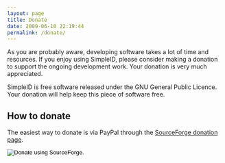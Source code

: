 ```yaml
---
layout: page
title: Donate
date: 2009-06-10 22:19:44
permalink: /donate/
---
```


As you are probably aware, developing software takes a lot of time and resources.  If you enjoy using SimpleID, please consider making a donation to support the ongoing development work.  Your donation is very much appreciated.

SimpleID is free software released under the GNU General Public Licence.  Your donation will help keep this piece of software free.

## How to donate

The easiest way to donate is via PayPal through the [SourceForge donation page](https://sourceforge.net/project/project_donations.php?group_id=203264).

<a href="https://sourceforge.net/project/project_donations.php?group_id=203264"><input type="image" src="https://www.paypal.com/en_AU/i/btn/btn_donate_LG.gif" border="0" name="submit" alt="Donate using SourceForge."></a>


